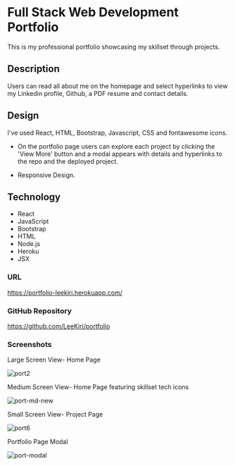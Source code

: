 # Full Stack Web Development Portfolio
This is my professional portfolio showcasing my skillset through projects. 

## Description
Users can read all about me on the homepage and select hyperlinks to view my Linkedin profile, Github, a PDF resume and contact details. 

## Design
I've used React, HTML, Bootstrap, Javascript, CSS and fontawesome icons.

* On the portfolio page users can explore each project by clicking the 'View More' button and a modal appears with details and hyperlinks to the repo and the deployed project.

* Responsive Design. 

## Technology
* React
* JavaScript
* Bootstrap
* HTML
* Node.js
* Heroku
* JSX

### URL
https://portfolio-leekiri.herokuapp.com/
### GitHub Repository
https://github.com/LeeKiri/portfolio
### Screenshots
Large Screen View- Home Page

![port2](https://user-images.githubusercontent.com/73642462/111426356-aaed3700-8748-11eb-96a3-3acb5bfe1d3d.PNG)

Medium Screen View- Home Page featuring skillset tech icons

![port-md-new](https://user-images.githubusercontent.com/73642462/114956249-d1b2a080-9ea1-11eb-8fb6-7bd3cbc5152d.PNG)

Small Screen View- Project Page

![port6](https://user-images.githubusercontent.com/73642462/111426459-c9ebc900-8748-11eb-9544-b2b729aa6141.PNG)


Portfolio Page Modal

![port-modal](https://user-images.githubusercontent.com/73642462/111426453-c8ba9c00-8748-11eb-8d27-a8d54ae2aa2e.PNG)
